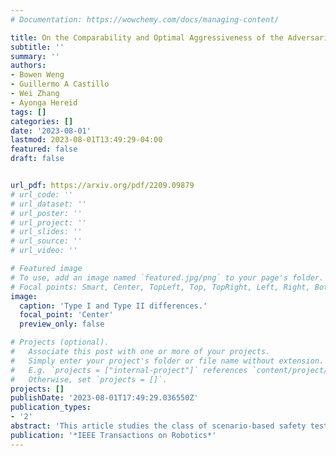 ```yaml
---
# Documentation: https://wowchemy.com/docs/managing-content/

title: On the Comparability and Optimal Aggressiveness of the Adversarial Scenario-Based Safety Testing of Robots
subtitle: ''
summary: ''
authors:
- Bowen Weng
- Guillermo A Castillo
- Wei Zhang
- Ayonga Hereid
tags: []
categories: []
date: '2023-08-01'
lastmod: 2023-08-01T13:49:29-04:00
featured: false
draft: false


url_pdf: https://arxiv.org/pdf/2209.09879
# url_code: ''
# url_dataset: ''
# url_poster: ''
# url_project: ''
# url_slides: ''
# url_source: ''
# url_video: ''

# Featured image
# To use, add an image named `featured.jpg/png` to your page's folder.
# Focal points: Smart, Center, TopLeft, Top, TopRight, Left, Right, BottomLeft, Bottom, BottomRight.
image:
  caption: 'Type I and Type II differences.'
  focal_point: 'Center'
  preview_only: false

# Projects (optional).
#   Associate this post with one or more of your projects.
#   Simply enter your project's folder or file name without extension.
#   E.g. `projects = ["internal-project"]` references `content/project/deep-learning/index.md`.
#   Otherwise, set `projects = []`.
projects: []
publishDate: '2023-08-01T17:49:29.036550Z'
publication_types:
- '2'
abstract: 'This article studies the class of scenario-based safety testing algorithms in the black-box safety testing configuration. For algorithms sharing the same state–action set coverage with differ- ent sampling distributions, it is commonly believed that prioritizing the exploration of high-risk states and actions leads to a better sam- pling efficiency. Our proposal disputes the above intuition by intro- ducing an impossibility theorem that provably shows that all the safety testing algorithms of the aforementioned difference perform equally well with the same expected sampling efficiency. Moreover, for testing algorithms covering different sets of states and actions, the sampling efficiency criterion is no longer applicable as different algorithms do not necessarily converge to the same termination condition. We then propose a testing aggressiveness definition based on the almost safe set concept along with an unbiased and efficient algorithm that compares the aggressiveness between testing algo- rithms. Empirical observations from the safety testing of bipedal locomotion controllers and vehicle decision-making modules are also presented to support the proposed theoretical implications and methodologies.'
publication: '*IEEE Transactions on Robotics*'
---
```


<!-- ![d](./featured.png "Definitions: a) Standard lead-vehicle following testing system and its corresponding OSS design. (b) Example of Type-I difference. (c) Example of Type-II difference w.r.t. $\mathcal{TE}^u$. (d) Example of Type-II difference w.r.t.  $\mathcal{TE}^u$. (e) Conceptual illustration of the almost safe set.") -->

